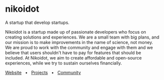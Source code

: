 <h1>nikoidot</h1>

A startup that develop startups.

Nikoidot is a startup made up of passionate developers who focus on creating solutions and experiences. We are a small team with big plans, and our mission is to make improvements in the name of science, not money. We are proud to work with the community and engage with them and we believe that users shouldn't have to pay for features that should be included. At Nikoidot, we aim to create affordable and open-source experiences, while we try to sustain ourselves financially.

<a href="https://nikoi.tech">Website</a>
<span>&nbsp;&nbsp;•&nbsp;&nbsp;</span>
<a href="https://nikoi.tech/projects">Projects</a>
<span>&nbsp;&nbsp;•&nbsp;&nbsp;</span>
<a href="https://discord.gg/pCXEJPzGF8">Community</a>
